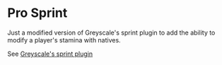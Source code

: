 # Pro Sprint

Just a modified version of Greyscale's sprint plugin to add the ability to modify a player's stamina with natives.

See [Greyscale's sprint plugin](https://forums.alliedmods.net/showthread.php?p=567905)

